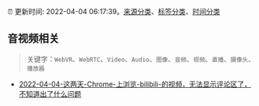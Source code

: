 :alarm_clock: 更新时间: 2022-04-04 06:17:39。[来源分类](../README.md)、[标签分类](../TAGS.md)、[时间分类](../TIMELINE.md)

## 音视频相关


> 关键字：`WebVR`、`WebRTC`、`Video`、`Audio`、`图像`、`音频`、`视频`、`直播`、`摄像头`、`播放器`



- [2022-04-04-这两天-Chrome-上浏览-bilibili-的视频，无法显示评论区了，不知道出了什么问题](https://www.v2ex.com/t/844844) 